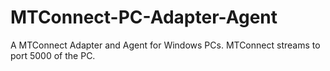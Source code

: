 # MTConnect-PC-Adapter-Agent
A MTConnect Adapter and Agent for Windows PCs. MTConnect streams to port 5000 of the PC.
